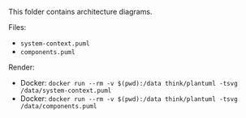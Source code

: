 This folder contains architecture diagrams.

Files:
- `system-context.puml`
- `components.puml`

Render:
- Docker: `docker run --rm -v $(pwd):/data think/plantuml -tsvg /data/system-context.puml`
- Docker: `docker run --rm -v $(pwd):/data think/plantuml -tsvg /data/components.puml`